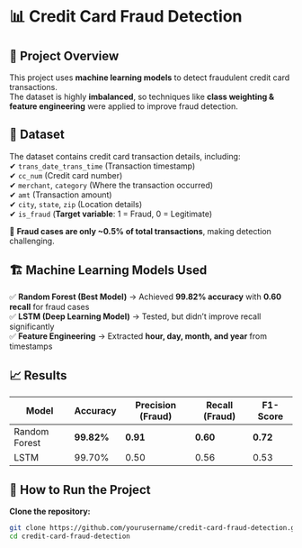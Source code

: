 # 📊 Credit Card Fraud Detection  

## 🎯 Project Overview  
This project uses **machine learning models** to detect fraudulent credit card transactions.  
The dataset is highly **imbalanced**, so techniques like **class weighting & feature engineering** were applied to improve fraud detection.  

## 📂 Dataset  
The dataset contains credit card transaction details, including:  
✔ `trans_date_trans_time` (Transaction timestamp)  
✔ `cc_num` (Credit card number)  
✔ `merchant`, `category` (Where the transaction occurred)  
✔ `amt` (Transaction amount)  
✔ `city`, `state`, `zip` (Location details)  
✔ `is_fraud` (**Target variable**: 1 = Fraud, 0 = Legitimate)  

📌 **Fraud cases are only ~0.5% of total transactions**, making detection challenging.  

## 🏗️ Machine Learning Models Used  
✅ **Random Forest (Best Model)** → Achieved **99.82% accuracy** with **0.60 recall** for fraud cases  
✅ **LSTM (Deep Learning Model)** → Tested, but didn’t improve recall significantly  
✅ **Feature Engineering** → Extracted **hour, day, month, and year** from timestamps  

## 📈 Results  
| Model         | Accuracy | Precision (Fraud) | Recall (Fraud) | F1-Score |
|--------------|----------|-------------------|----------------|----------|
| Random Forest | **99.82%** | **0.91** | **0.60** | **0.72** |
| LSTM | 99.70% | 0.50 | 0.56 | 0.53 |

## 🚀 How to Run the Project  
 **Clone the repository:**  
   ```bash
   git clone https://github.com/yourusername/credit-card-fraud-detection.git
   cd credit-card-fraud-detection
